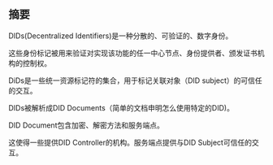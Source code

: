 ## 摘要

DIDs(Decentralized Identifiers)是一种分散的、可验证的、数字身份。

这些身份标记被用来验证对实现该功能的任一中心节点、身份提供者、颁发证书机构的控制权。

DiDs是一些统一资源标记符的集合，用于标记关联对象（DID subject）的可信任的交互。

DIDs被解析成DID Documents（简单的文档申明怎么使用特定的DID)。

DID Document包含加密、解密方法和服务端点。

这使得一些提供DID Controller的机构。服务端点提供与DID Subject可信任的交互。
